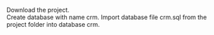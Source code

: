 Download the project.             
       Create database with name crm.
             Import database file crm.sql from the project folder into database crm.
